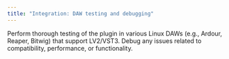 ```yaml
---
title: "Integration: DAW testing and debugging"
---
```


Perform thorough testing of the plugin in various Linux DAWs (e.g., Ardour, Reaper, Bitwig) that support LV2/VST3. Debug any issues related to compatibility, performance, or functionality.

